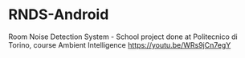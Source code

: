 # RNDS-Android
Room Noise Detection System - School project done at Politecnico di Torino, course Ambient Intelligence
https://youtu.be/WRs9jCn7egY

